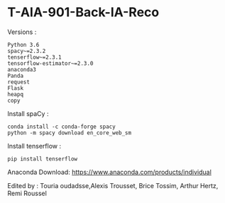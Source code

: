 # T-AIA-901-Back-IA-Reco

Versions :

    Python 3.6
    spacy~=2.3.2
    tenserflow~=2.3.1
    tensorflow-estimator~=2.3.0
    anaconda3
    Panda
    request
    Flask
    heapq
    copy
    
Install spaCy :

    conda install -c conda-forge spacy
    python -m spacy download en_core_web_sm
    
Install tenserflow :
    
    pip install tenserflow
    
Anaconda Download: https://www.anaconda.com/products/individual


Edited by :
Touria oudadsse,Alexis Trousset, Brice Tossim, Arthur Hertz, Remi Roussel 


    

    
